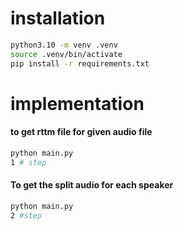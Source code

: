 # installation

```bash
python3.10 -m venv .venv
source .venv/bin/activate
pip install -r requirements.txt
```

# implementation

#### to get rttm file for given audio file

```bash
python main.py
1 # step
```

#### To get the split audio for each speaker

```bash
python main.py
2 #step
```
